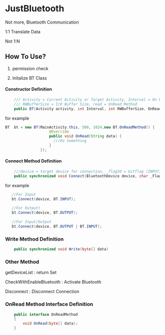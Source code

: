 # JustBluetooth
Not more, Bluetooth Communication

1:1 Translate Data

Not 1:N


## How To Use?

1. permission check

2. Initalize BT Class

#### Constructor Definition

```Java
    /// Activity = Current Activity or Target Activity, Interval = On Read Interval Time (ms),
    /// RWBufferSize = I/O Buffer Size, read = OnRead Method
    public BT(Activity activity, int Interval, int RWBufferSize, OnReadMethod read)
```

for example

```Java
BT  bt = new BT(MainActivity.this, 500, 1024,new BT.OnReadMethod() {
                    @Override
                    public void OnRead(String data) {
                      ///Do Something
                    }
                });
``` 

#### Connect Method Definition

```Java
    ///device = target device for connection, _flagIO = bitflag (INPUT, OUTPUT) for Open Stream
    public synchronized void Connect(BluetoothDevice device, char _FlagIO)
```
for example

```Java
   //For Input
   bt.Connect(device, BT.INPUT);
   
   //For Output(
   bt.Connect(device, BT.OUTPUT);
   
   //For Input/Output
   bt.Connect(device, BT.OUTPUT | BT.INPUT);
```
### Write Method Definition

```Java
    public synchronized void Write(byte[] data)
```


### Other Method
  
getDeviceList : return Set<BluetoothDevice>

CheckWithEnableBluetooth : Activate Bluetooth 

Disconnect : Disconnect Connection


### OnRead Method Interface Definition

```Java
    public interface OnReadMethod
    {
        void OnRead(byte[] data);
    }
``` 
